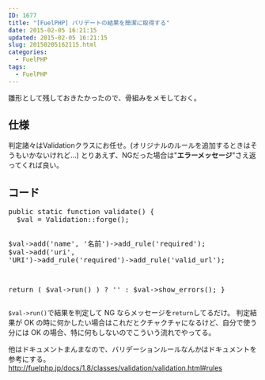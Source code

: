 ```yaml
---
ID: 1677
title: "[FuelPHP] バリデートの結果を簡潔に取得する"
date: 2015-02-05 16:21:15
updated: 2015-02-05 16:21:15
slug: 20150205162115.html
categories:
  - FuelPHP
tags:
  - FuelPHP
---
```


雛形として残しておきたかったので、骨組みをメモしておく。

<!--more-->
<h2>仕様</h2>
判定諸々はValidationクラスにお任せ。<span class="text-muted">(オリジナルのルールを追加するときはそうもいかないけれど…)</span>
とりあえず、NGだった場合は"<b>エラーメッセージ</b>"さえ返ってくれば良い。

<h2>コード</h2>
<pre class="prettyprint linenums lang-php">public static function validate() {
  $val = Validation::forge();

$val->add('name', '名前')->add_rule('required');
  $val->add('uri', 'URI')->add_rule('required')->add_rule('valid_url');

return ( $val->run() ) ? '' : $val->show_errors();
}</pre>

<code>\$val->run()</code>で結果を判定して NG ならメッセージを<code>return</code>してるだけ。
判定結果が OK の時に何かしたい場合はこれだとクチャクチャになるけど、自分で使う分には OK の場合、特に何もしないのでこういう流れでやってる。

他はドキュメントまんまなので、バリデーションルールなんかはドキュメントを参考にする。
<a href="http://fuelphp.jp/docs/1.8/classes/validation/validation.html#rules">http://fuelphp.jp/docs/1.8/classes/validation/validation.html#rules</a>

